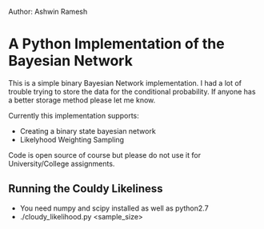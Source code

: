 Author: Ashwin Ramesh

A Python Implementation of the Bayesian Network
============================================

This is a simple binary Bayesian Network implementation. I had a lot of trouble trying to store the data for the conditional probability. If anyone has a better storage method please let me know.

Currently this implementation supports:
* Creating a binary state bayesian network
* Likelyhood Weighting Sampling

Code is open source of course but please do not use it for University/College assignments.

Running the Couldy Likeliness
---------------------------------------------
- You need numpy and scipy installed as well as python2.7
- ./cloudy_likelihood.py <sample_size>
